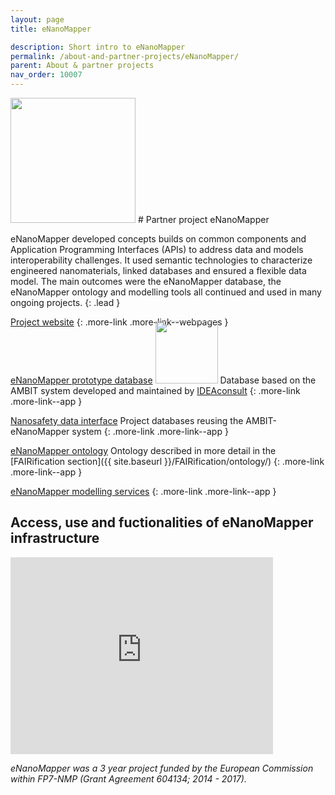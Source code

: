 ```yaml
---
layout: page
title: eNanoMapper

description: Short intro to eNanoMapper
permalink: /about-and-partner-projects/eNanoMapper/
parent: About & partner projects
nav_order: 10007
---
```

<img src="{{ site.baseurl }}/images/logos/eNanoMapper.png" width="200" class="image--right" />
#  Partner project eNanoMapper

eNanoMapper developed concepts builds on common components and Application Programming Interfaces (APIs) to address data and models interoperability challenges. It used semantic technologies to characterize engineered nanomaterials, linked databases and ensured a flexible data model. The main outcomes were the eNanoMapper database, the eNanoMapper ontology and modelling tools all continued and used in many ongoing projects.
{: .lead }


[Project website](http://www.enanomapper.net/)
{: .more-link .more-link--webpages }


[eNanoMapper prototype database](https://data.enanomapper.net/)
<img src="{{ site.baseurl }}/images/logos/idea.png" class="image--right" style="margin-top: -1.5rem" width="100"/>
Database based on the AMBIT system developed and maintained by [IDEAconsult](https://www.ideaconsult.net)
{: .more-link .more-link--app }

[Nanosafety data interface](https://search.data.enanomapper.net/)
Project databases reusing the AMBIT-eNanoMapper system
{: .more-link .more-link--app }

[eNanoMapper ontology](http://www.enanomapper.net/ontology)
Ontology described in more detail in the [FAIRification section]({{ site.baseurl }}/FAIRification/ontology/)
{: .more-link .more-link--app }

[eNanoMapper modelling services](http://www.enanomapper.net/modelling)
{: .more-link .more-link--app }

## Access, use and fuctionalities of eNanoMapper infrastructure
<iframe width="420" height="315" src="https://www.youtube.com/embed/gz3cP25mWh8" frameborder="0" allowfullscreen="allowfullscreen">&nbsp;</iframe>

_eNanoMapper was a 3 year project funded by the European Commission within FP7-NMP (Grant Agreement 604134; 2014 - 2017)._
